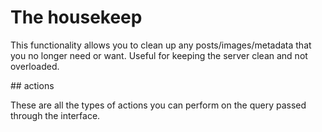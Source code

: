 # The housekeep

This functionality allows you to clean up any posts/images/metadata that you no longer need or want. Useful for keeping the server clean and not overloaded.

## actions

These are all the types of actions you can perform on the query passed through the interface.